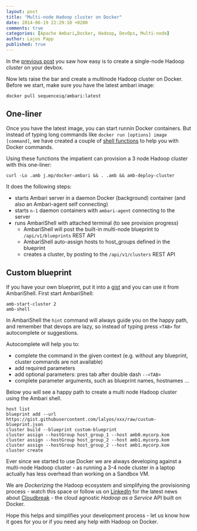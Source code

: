 ```yaml
---
layout: post
title: "Multi-node Hadoop cluster on Docker"
date: 2014-06-19 22:29:10 +0200
comments: true
categories: [Apache Ambari,Docker, Hadoop, DevOps, Multi-node]
author: Lajos Papp
published: true
---
```


In the [previous post](http://blog.sequenceiq.com/blog/2014/06/17/ambari-cluster-on-docker/)
you saw how easy is to create a single-node Hadoop *cluster* on your devbox.

Now lets raise the bar and create a multinode Hadoop cluster on Docker. Before we
start, make sure you have the latest ambari image:

```
docker pull sequenceiq/ambari:latest
```

## One-liner

Once you have the latest image, you can start runnin Docker containers.
But instead of typing long commands like `docker run [options] image [command]`,
we have created a couple of [shell functions](https://github.com/sequenceiq/docker-ambari/blob/master/ambari-functions) to help you with Docker commands.

Using these functions the impatient can provision a 3 node Hadoop cluster with this one-liner:
```
curl -Lo .amb j.mp/docker-ambari && . .amb && amb-deploy-cluster
```

<!-- more -->

It does the following steps:

- starts Ambari server in a daemon Docker (background) container (and also an Ambari-agent self connecting)
- starts `n-1` daemon containers with `ambari-agent` connecting to the server
- runs AmbariShell with attached terminal (to see provision progress)
  - AmbariShell will post the built-in multi-node blueprint to `/api/v1/blueprints` REST API
  - AmbariShell auto-assign hosts to host_groups defined in the blueprint
  - creates a cluster, by posting to the `/api/v1/clusters` REST API

## Custom blueprint

If you have your own blueprint, put it into a [gist](https://gist.github.com/)
and you can use it from AmbariShell. First start AmbariShell:
```
amb-start-cluster 2
amb-shell
```

In AmbariShell the `hint` command will always guide you on the happy path,
and remember that devops are lazy, so instead of typing press `<TAB>` for autocomplete or suggestions.

Autocomplete will help you to:

 - complete the command in the given context (e.g. without any blueprint, cluster commands are not available)
 - add required parameters
 - add optional parameters: pres tab after double dash `--<TAB>`
 - complete parameter arguments, such as blueprint names, hostnames ...

Below you will see a happy path to create a multi node Hadoop cluster using the Ambari shell.

```
host list
blueprint add --url https://gist.githubusercontent.com/lalyos/xxx/raw/custum-blueprint.json
cluster build --blueprint custom-blueprint
cluster assign --hostGroup host_group_1 --host amb0.mycorp.kom
cluster assign --hostGroup host_group_2 --host amb1.mycorp.kom
cluster assign --hostGroup host_group_2 --host amb1.mycorp.kom
cluster create
```

Ever since we started to use Docker we are always developing against a multi-node Hadoop cluster - as running a 3-4 node cluster in a laptop actually has less overhead than working on a Sandbox VM.

We are *Dockerizing* the Hadoop ecosystem and simplifying the provisioning process - watch this space or follow us on [LinkedIn](https://www.linkedin.com/company/sequenceiq/) for the latest news about [Cloudbreak](docs.cloudbreak.apiary.io) - the cloud agnostic *Hadoop as a Service* API built on Docker.

Hope this helps and simplifies your development process - let us know how it goes for you or if you need any help with Hadoop on Docker.
